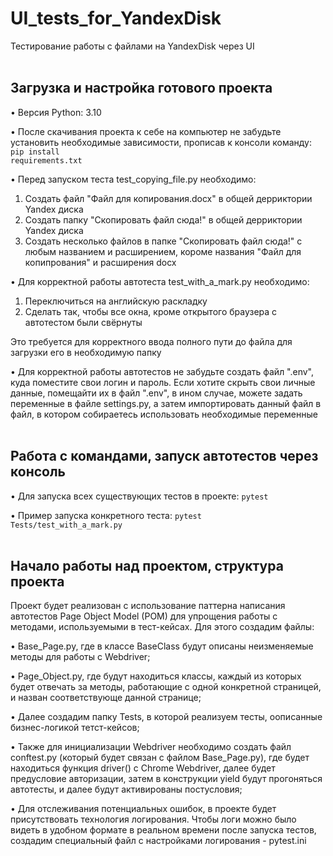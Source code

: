 # UI_tests_for_YandexDisk
Тестирование работы с файлами на YandexDisk через UI
<br /> <br />

## Загрузка и настройка готового проекта
• Версия Python: 3.10

• После скачивания проекта к себе на компьютер не забудьте установить необходимые зависимости, прописав к консоли команду: 
<code>pip install requirements.txt</code>

• Перед запуском теста test_copying_file.py необходимо: 
1) Cоздать файл "Файл для копирования.docx" в общей дерриктории Yandex диска
2) Cоздать папку "Скопировать файл сюда!" в общей дерриктории Yandex диска
3) Cоздать несколько файлов в папке "Скопировать файл сюда!" с любым названием и расширением, короме названия "Файл для копипрования" и расширения docx

• Для корректной работы автотеста test_with_a_mark.py необходимо:
1) Переключиться на английскую раскладку
2) Сделать так, чтобы все окна, кроме открытого браузера с автотестом были свёрнуты 

Это требуется для корректного ввода полного пути до файла для загрузки его в необходимую папку

• Для корректной работы автотестов не забудьте создать файл ".env", куда поместите свои логин и пароль. Если хотите скрыть свои личные данные, помещайти их в файл ".env", в ином случае, можете задать переменные в файле settings.py, а затем импортировать данный файл в файл, в котором собираетесь использовать необходимые переменные
<br /> <br />

## Работа с командами, запуск автотестов через консоль
• Для запуска всех существующих тестов в проекте: <code>pytest</code>

• Пример запуска конкретного теста: <code>pytest Tests/test_with_a_mark.py</code>
<br /> <br />

## Начало работы над проектом, структура проекта
Проект будет реализован с использование паттерна написания автотестов Page Object Model (POM) для упрощения работы с методами, используемыми в тест-кейсах. Для этого создадим файлы: 

• Base_Page.py, где в классе BaseClass будут описаны неизменяемые методы для работы с Webdriver; 

• Page_Object.py, где будут находиться классы, каждый из которых будет отвечать за методы, работающие с одной конкретной страницей, и назван соответствующе данной странице; 

• Далее создадим папку Tests, в которой реализуем тесты, оописанные бизнес-логикой тетст-кейсов; 

• Также для инициализации Webdriver необходимо создать файл conftest.py (который будет связан с файлом Base_Page.py), где будет находиться функция driver() с Chrome Webdriver, далее будет предусловие авторизации, затем в конструкции yield будут прогоняться автотесты, и далее будут активированы постусловия;

• Для отслеживания потенциальных ошибок, в проекте будет присутствовать технология логирования. Чтобы логи можно было видеть в удобном формате в реальном времени после запуска тестов, создадим специальный файл с настройками логирования - pytest.ini
<br /> <br />
